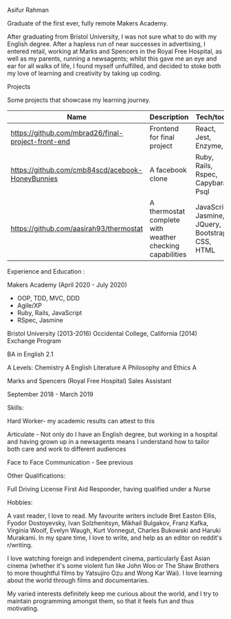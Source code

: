 Asifur Rahman

Graduate of the first ever, fully remote Makers Academy.

After graduating from Bristol University, I was not sure what to do with my English degree. After a hapless run of near successes in advertising, I entered retail, 
working at Marks and Spencers in the Royal Free Hospital, as well as my parents, running a newsagents; whilst this gave me an eye and ear for all walks of life, I found myself unfulfilled, and decided to stoke both my love of learning and creativity by taking up coding. 

Projects

Some projects that showcase my learning journey.

| Name                                                   | Description       | Tech/tools        |
| ----------------------------                           | ----------------- | ----------------- 
|https://github.com/mbrad26/final-project-front-end      | Frontend for final project | React, Jest, Enzyme,
|https://github.com/cmb84scd/acebook-HoneyBunnies        | A facebook clone  | Ruby, Rails, Rspec, Capybara, Psql |
|https://github.com/aasirah93/thermostat | A thermostat complete with weather checking capabilities | JavaScript, Jasmine, JQuery, Bootstrap CSS, HTML |



Experience and Education :

Makers Academy (April 2020 - July 2020)

- OOP, TDD, MVC, DDD
- Agile/XP
- Ruby, Rails, JavaScript
- RSpec, Jasmine

Bristol University (2013-2016)
Occidental College, California (2014) Exchange Program

BA in English 2.1


A Levels:
Chemistry A
English Literature A
Philosophy and Ethics A

Marks and Spencers (Royal Free Hospital)
Sales Assistant 

September 2018 - March 2019

Skills:

Hard Worker- my academic results can attest to this

Articulate - Not only do I have an English degree, but working in a hospital and having grown up in a newsagents means I understand how to tailor both care and
work to different audiences

Face to Face Communication - See previous

Other Qualifications:

Full Driving License
First Aid Responder, having qualified under a Nurse

Hobbies:

A vast reader, I love to read. My favourite writers include Bret Easton Ellis, Fyodor Dostoyevsky, Ivan Solzhenitsyn, Mikhail Bulgakov,
Franz Kafka, Virginia Woolf, Evelyn Waugh, Kurt Vonnegut, Charles Bukowski and Haruki Murakami. In my spare time, I love to write, and help as an editor on reddit's r/writing. 

I love watching foreign and independent cinema, particularly East Asian cinema (whether it's some violent fun like John Woo or The Shaw Brothers to more thoughtful films by Yatsujiro Ozu and Wong Kar Wai). I love learning about the world through films and documentaries.

My varied interests definitely keep me curious about the world, and I try to maintain programming amongst them, so that it feels fun and thus motivating.


